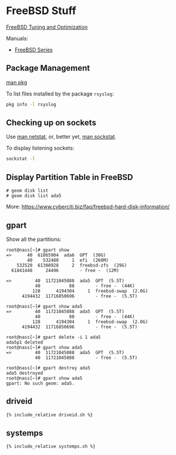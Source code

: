 # FreeBSD Stuff

[FreeBSD Tuning and Optimization](https://calomel.org/freebsd_network_tuning.html)


Manuals:

* [FreeBSD Series](https://vermaden.wordpress.com/)

## Package Management

[man pkg](https://man.freebsd.org/cgi/man.cgi?pkg)

To list files installed by the package `rsyslog`:

```sh
pkg info -l rsyslog
```
## Checking up on sockets

Use [man netstat](https://man.freebsd.org/cgi/man.cgi?query=netstat), or,
better yet, [man sockstat](https://man.freebsd.org/cgi/man.cgi?query=sockstat).

To display listening sockets:
```sh
sockstat -l
```

## Display Partition Table in FreeBSD

```console
# geom disk list
# geom disk list ada5
```

More: https://www.cyberciti.biz/faq/freebsd-hard-disk-information/

## gpart

Show all the partitions:

```console
root@nass[~]# gpart show
=>      40  61865904  ada6  GPT  (30G)
        40    532480     1  efi  (260M)
    532520  61308928     2  freebsd-zfs  (29G)
  61841448     24496        - free -  (12M)

=>         40  11721045088  ada5  GPT  (5.5T)
           40           88        - free -  (44K)
          128      4194304     1  freebsd-swap  (2.0G)
      4194432  11716850696        - free -  (5.5T)

root@nass[~]# gpart show ada5
=>         40  11721045088  ada5  GPT  (5.5T)
           40           88        - free -  (44K)
          128      4194304     1  freebsd-swap  (2.0G)
      4194432  11716850696        - free -  (5.5T)

root@nass[~]# gpart delete -i 1 ada5
ada5p1 deleted
root@nass[~]# gpart show ada5
=>         40  11721045088  ada5  GPT  (5.5T)
           40  11721045088        - free -  (5.5T)

root@nass[~]# gpart destroy ada5
ada5 destroyed
root@nass[~]# gpart show ada5
gpart: No such geom: ada5.
```

## driveid

```sh
{% include_relative driveid.sh %}
```

## systemps

```sh
{% include_relative systemps.sh %}
```
